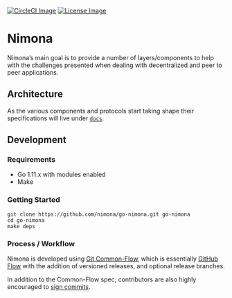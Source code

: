 [![CircleCI Image]](https://circleci.com/gh/nimona/go-nimona)
[![License Image]](https://github.com/nimona/go-nimona/blob/master/LICENSE)

# Nimona

Nimona’s main goal is to provide a number of layers/components to help with the challenges presented when dealing with decentralized and peer to peer applications.

## Architecture

As the various components and protocols start taking shape their specifications will live under [`docs`](./docs).

## Development

### Requirements

- Go 1.11.x with modules enabled
- Make

### Getting Started

```
git clone https://github.com/nimona/go-nimona.git go-nimona
cd go-nimona
make deps
```

### Process / Workflow

Nimona is developed using [Git Common-Flow](https://commonflow.org/), which is
essentially [GitHub Flow](http://scottchacon.com/2011/08/31/github-flow.html)
with the addition of versioned releases, and optional release branches.

In addition to the Common-Flow spec, contributors are also highly encouraged to
[sign commits](https://git-scm.com/book/en/v2/Git-Tools-Signing-Your-Work).


<!-- Links -->

[Go environment]: https://golang.org/doc/install

<!-- Badge images -->

[CircleCI Image]: https://img.shields.io/circleci/project/github/nimona/go-nimona.svg?style=flat
[License Image]: https://img.shields.io/github/license/nimona/go-nimona.svg?style=flat

